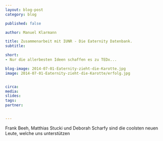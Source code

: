```yaml
---
layout: blog-post
category: blog

published: false

author: Manuel Klarmann

title: Zusammenarbeit mit IUNR - Die Eaternity Datenbank.
subtitle: 

short: 
- Nur die allerbesten Ideen schaffen es zu TEDx...

blog-image: 2014-07-01-Eaternity-zieht-die-Karotte.jpg
image: 2014-07-01-Eaternity-zieht-die-Karotte/erfolg.jpg


circa: 
media: 
slides:
tags:
partner:


---
```





Frank Beeh, Matthias Stucki und Deborah Scharfy sind die coolsten neuen Leute, welche uns unterstützen